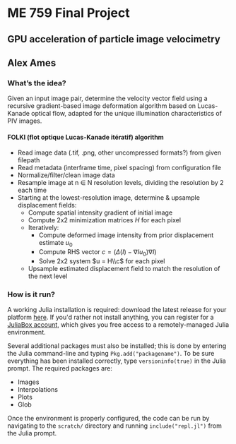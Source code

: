 # ME 759 Final Project
## GPU acceleration of particle image velocimetry
## Alex Ames
### What’s the idea?
Given an input image pair, determine the velocity vector field using a recursive
gradient-based image deformation algorithm based on Lucas-Kanade optical flow,
adapted for the unique illumination characteristics of PIV images.
#### FOLKI (flot optique Lucas-Kanade itératif) algorithm
* Read image data (.tif, .png, other uncompressed formats?) from given filepath
* Read metadata (interframe time, pixel spacing) from configuration file
* Normalize/filter/clean image data
* Resample image at n ∈ N resolution levels, dividing the resolution by 2 each time
* Starting at the lowest-resolution image, determine & upsample displacement fields:
  * Compute spatial intensity gradient of initial image
  * Compute 2x2 minimization matrices $H$ for each pixel
  * Iteratively:
    * Compute deformed image intensity from prior displacement estimate $u_0$
    * Compute RHS vector $c = (\Delta (I) - \nabla I u_0) \nabla I)$
    * Solve 2x2 system $u = H\\c$ for each pixel
  * Upsample estimated displacement field to match the resolution of the next level

### How is it run?
A working Julia installation is required: download the latest release for your
platform [here](https://julialang.org/downloads/).
If you'd rather not install anything, you can register for a
[JuliaBox account](https://www.juliabox.com),
which gives you free access to a remotely-managed Julia environment.

Several additional packages must also be installed; this is done by entering
the Julia command-line and typing `Pkg.add("packagename")`. To be sure everything
has been installed correctly, type `versioninfo(true)` in the Julia prompt.
The required packages are:

* Images
* Interpolations
* Plots
* Glob

Once the environment is properly configured, the code can be run by navigating
to the `scratch/` directory and running `include("repl.jl")`
from the Julia prompt.

